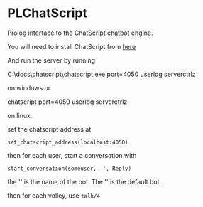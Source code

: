 PLChatScript
============

Prolog interface to the ChatScript chatbot engine.

You will need to install ChatScript from [here](http://chatscript.sourceforge.net/)

And run the server by running

   C:\docs\chatscript\chatscript.exe port=4050 userlog serverctrlz

on windows or 

   chatscript port=4050 userlog serverctrlz

on linux.

set the chatscript address at 

    set_chatscript_address(localhost:4050)

then for each user, start a conversation with

    start_conversation(someuser, '', Reply) 

the '' is the name of the bot. The '' is the default bot.

then for each volley, use `talk/4`






